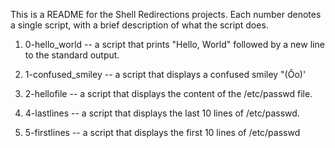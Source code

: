 This is a README for the Shell Redirections projects. Each number denotes a single script, with a brief description of what the script does.
1. 0-hello_world -- a script that prints "Hello, World" followed by a new line to the standard output.

2. 1-confused_smiley --  a script that displays a confused smiley "(Ôo)'

3. 2-hellofile -- a script that displays the content of the /etc/passwd file.

4. 4-lastlines -- a script that displays the last 10 lines of /etc/passwd.

5. 5-firstlines -- a script that displays the first 10 lines of /etc/passwd